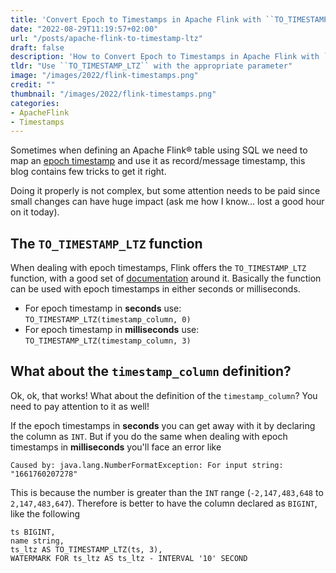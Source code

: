```yaml
---
title: 'Convert Epoch to Timestamps in Apache Flink with ``TO_TIMESTAMP_LTZ``'
date: "2022-08-29T11:19:57+02:00"
url: "/posts/apache-flink-to-timestamp-ltz"
draft: false
description: 'How to Convert Epoch to Timestamps in Apache Flink with ``TO_TIMESTAMP_LTZ``'
tldr: "Use ``TO_TIMESTAMP_LTZ`` with the appropriate parameter"
image: "/images/2022/flink-timestamps.png"
credit: ""
thumbnail: "/images/2022/flink-timestamps.png"
categories:
- ApacheFlink
- Timestamps
---
```


Sometimes when defining an Apache Flink® table using SQL we need to map an [epoch timestamp](https://en.wikipedia.org/wiki/Unix_time) and use it as record/message timestamp, this blog contains few tricks to get it right. 

<!--more-->

Doing it properly is not complex, but some attention needs to be paid since small changes can have huge impact (ask me how I know... lost a good hour on it today).

## The ``TO_TIMESTAMP_LTZ`` function

When dealing with epoch timestamps, Flink offers the ``TO_TIMESTAMP_LTZ`` function, with a good set of [documentation](https://nightlies.apache.org/flink/flink-docs-master/docs/dev/table/timezone/) around it. Basically the function can be used with epoch timestamps in either seconds or milliseconds.

* For epoch timestamp in **seconds** use: ``TO_TIMESTAMP_LTZ(timestamp_column, 0)``
* For epoch timestamp in **milliseconds** use: ``TO_TIMESTAMP_LTZ(timestamp_column, 3)``

## What about the ``timestamp_column`` definition?

Ok, ok, that works! What about the definition of the ``timestamp_column``? You need to pay attention to it as well!

If the epoch timestamps in **seconds** you can get away with it by declaring the column as `INT`.
But if you do the same when dealing with epoch timestamps in **milliseconds** you'll face an error like 

```
Caused by: java.lang.NumberFormatException: For input string: "1661760207278"
```

This is because the number is greater than the `INT` range (`-2,147,483,648` to `2,147,483,647`). Therefore is better to have the column declared as `BIGINT`, like the following 

```
ts BIGINT,
name string,
ts_ltz AS TO_TIMESTAMP_LTZ(ts, 3),
WATERMARK FOR ts_ltz AS ts_ltz - INTERVAL '10' SECOND
```


